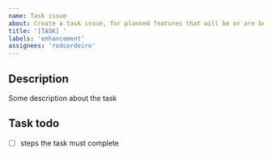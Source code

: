 ```yaml
---
name: Task issue
about: Create a task issue, for planned features that will be or are being developed.
title: '[TASK] '
labels: 'enhancement'
assignees: 'rodcordeiro'
---
```

## Description
 Some description about the task

## Task todo
 - [ ] steps the task must complete
